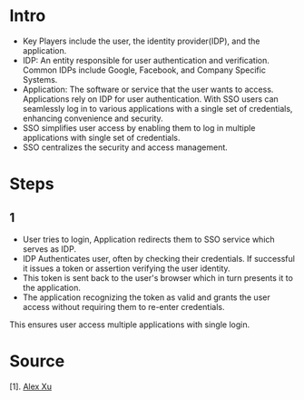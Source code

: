 # Intro
- Key Players include the user, the identity provider(IDP), and the application.
- IDP: An entity responsible for user authentication and verification. Common IDPs include Google, Facebook, and Company Specific Systems.
- Application: The software or service that the user wants to access. Applications rely on IDP for user authentication. With SSO users can seamlessly log in to various applications with a single set of credentials, enhancing convenience and security.
- SSO simplifies user access by enabling them to log in multiple applications with single set of credentials.
- SSO centralizes the security and access management.

# Steps

## 1 
- User tries to login, Application redirects them to SSO service which serves as IDP.
- IDP Authenticates user, often by checking their credentials. If successful it issues a token or assertion verifying the user identity.
- This token is sent back to the user's browser which in turn presents it to the application.
- The application recognizing the token as valid and grants the user access without requiring them to re-enter credentials.

This ensures user access multiple applications with single login.

# Source
[1]. [Alex Xu](https://twitter.com/alexxubyte/status/1724827440953040998)
